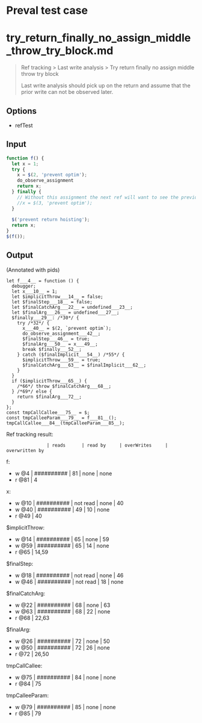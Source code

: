 # Preval test case

# try_return_finally_no_assign_middle_throw_try_block.md

> Ref tracking > Last write analysis > Try return finally no assign middle throw try block
>
> Last write analysis should pick up on the return and assume that the prior write can not be observed later.

## Options

- refTest

## Input

`````js filename=intro
function f() {
  let x = 1;
  try {
    x = $(2, 'prevent optim');
    do_observe_assignment
    return x;
  } finally {
    // Without this assignment the next ref will want to see the previous assignment
    //x = $(3, 'prevent optim');
  }
  
  $('prevent return hoisting');
  return x;
}
$(f());
`````

## Output

(Annotated with pids)

`````filename=intro
let f___4__ = function () {
  debugger;
  let x___10__ = 1;
  let $implicitThrow___14__ = false;
  let $finalStep___18__ = false;
  let $finalCatchArg___22__ = undefined___23__;
  let $finalArg___26__ = undefined___27__;
  $finally___29__: /*30*/ {
    try /*32*/ {
      x___40__ = $(2, `prevent optim`);
      do_observe_assignment___42__;
      $finalStep___46__ = true;
      $finalArg___50__ = x___49__;
      break $finally___52__;
    } catch ($finalImplicit___54__) /*55*/ {
      $implicitThrow___59__ = true;
      $finalCatchArg___63__ = $finalImplicit___62__;
    }
  }
  if ($implicitThrow___65__) {
    /*66*/ throw $finalCatchArg___68__;
  } /*69*/ else {
    return $finalArg___72__;
  }
};
const tmpCallCallee___75__ = $;
const tmpCalleeParam___79__ = f___81__();
tmpCallCallee___84__(tmpCalleeParam___85__);
`````

Ref tracking result:

                   | reads      | read by     | overWrites     | overwritten by
f:
  - w @4       | ########## | 81          | none           | none
  - r @81      | 4

x:
  - w @10      | ########## | not read    | none           | 40
  - w @40      | ########## | 49          | 10             | none
  - r @49      | 40

$implicitThrow:
  - w @14          | ########## | 65          | none           | 59
  - w @59          | ########## | 65          | 14             | none
  - r @65          | 14,59

$finalStep:
  - w @18          | ########## | not read    | none           | 46
  - w @46          | ########## | not read    | 18             | none

$finalCatchArg:
  - w @22          | ########## | 68          | none           | 63
  - w @63          | ########## | 68          | 22             | none
  - r @68          | 22,63

$finalArg:
  - w @26          | ########## | 72          | none           | 50
  - w @50          | ########## | 72          | 26             | none
  - r @72          | 26,50

tmpCallCallee:
  - w @75          | ########## | 84          | none           | none
  - r @84          | 75

tmpCalleeParam:
  - w @79          | ########## | 85          | none           | none
  - r @85          | 79
